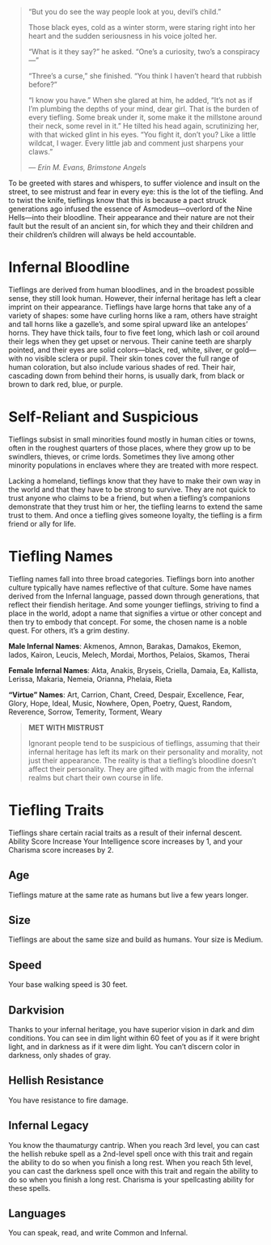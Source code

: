 > “But you do see the way people look at you, devil’s child.”
>
> Those black eyes, cold as a winter storm, were staring right into her heart and the sudden seriousness in his voice jolted her.
>
> “What is it they say?” he asked. “One’s a curiosity, two’s a conspiracy—”
>
> “Three’s a curse,” she finished. “You think I haven’t heard that rubbish before?”
>
> “I know you have.” When she glared at him, he added, “It’s not as if I’m plumbing the depths of your mind, dear girl. That is the burden of every tiefling. Some break under it, some make it the millstone around their neck, some revel in it.” He tilted his head again, scrutinizing her, with that wicked glint in his eyes. “You fight it, don’t you? Like a little wildcat, I wager. Every little jab and comment just sharpens your claws.”
>
> — _Erin M. Evans, Brimstone Angels_

To be greeted with stares and whispers, to suffer violence and insult on the street, to see mistrust and fear in every eye: this
is the lot of the tiefling. And to twist the knife, tieflings know that this is because a pact struck generations ago infused
the essence of Asmodeus—overlord of the Nine Hells—into their bloodline. Their appearance and their nature are not their fault
but the result of an ancient sin, for which they and their children and their children’s children will always be held
accountable.

# Infernal Bloodline

Tieflings are derived from human bloodlines, and in the broadest possible sense, they still look human. However, their infernal
heritage has left a clear imprint on their appearance. Tieflings have large horns that take any of a variety of shapes: some
have curling horns like a ram, others have straight and tall horns like a gazelle’s, and some spiral upward like an antelopes’
horns. They have thick tails, four to five feet long, which lash or coil around their legs when they get upset or nervous. Their
canine teeth are sharply pointed, and their eyes are solid colors—black, red, white, silver, or gold—with no visible sclera or
pupil. Their skin tones cover the full range of human coloration, but also include various shades of red. Their hair, cascading
down from behind their horns, is usually dark, from black or brown to dark red, blue, or purple.

# Self-Reliant and Suspicious

Tieflings subsist in small minorities found mostly in human cities or towns, often in the roughest quarters of those places,
where they grow up to be swindlers, thieves, or crime lords. Sometimes they live among other minority populations in enclaves
where they are treated with more respect.

Lacking a homeland, tieflings know that they have to make their own way in the world and that they have to be strong to survive.
They are not quick to trust anyone who claims to be a friend, but when a tiefling’s companions demonstrate that they trust him
or her, the tiefling learns to extend the same trust to them. And once a tiefling gives someone loyalty, the tiefling is a firm
friend or ally for life.

# Tiefling Names

Tiefling names fall into three broad categories. Tieflings born into another culture typically have names reflective of that
culture. Some have names derived from the Infernal language, passed down through generations, that reflect their fiendish
heritage. And some younger tieflings, striving to find a place in the world, adopt a name that signifies a virtue or other
concept and then try to embody that concept. For some, the chosen name is a noble quest. For others, it’s a grim destiny.

**Male Infernal Names**: Akmenos, Amnon, Barakas, Damakos, Ekemon, Iados, Kairon, Leucis, Melech, Mordai, Morthos, Pelaios,
Skamos, Therai

**Female Infernal Names**: Akta, Anakis, Bryseis, Criella, Damaia, Ea, Kallista, Lerissa, Makaria, Nemeia, Orianna, Phelaia,
Rieta

**“Virtue” Names**: Art, Carrion, Chant, Creed, Despair, Excellence, Fear, Glory, Hope, Ideal, Music, Nowhere, Open, Poetry,
Quest, Random, Reverence, Sorrow, Temerity, Torment, Weary

> **MET WITH MISTRUST**
>
> Ignorant people tend to be suspicious of tieflings, assuming that their infernal heritage has left its mark on their personality and morality, not just their appearance. The reality is that a tiefling’s bloodline doesn’t affect their personality. They are gifted with magic from the infernal realms but chart their own course in life.

# Tiefling Traits

Tieflings share certain racial traits as a result of their infernal descent. Ability Score Increase Your Intelligence score
increases by 1, and your Charisma score increases by 2.

## Age

Tieflings mature at the same rate as humans but live a few years longer.

## Size

Tieflings are about the same size and build as humans. Your size is Medium.

## Speed

Your base walking speed is 30 feet.

## Darkvision

Thanks to your infernal heritage, you have superior vision in dark and dim conditions. You can see in dim light within 60 feet
of you as if it were bright light, and in darkness as if it were dim light. You can’t discern color in darkness, only shades of
gray.

## Hellish Resistance

You have resistance to fire damage.

## Infernal Legacy

You know the thaumaturgy cantrip. When you reach 3rd level, you can cast the hellish rebuke spell as a 2nd-level spell once with
this trait and regain the ability to do so when you finish a long rest. When you reach 5th level, you can cast the darkness
spell once with this trait and regain the ability to do so when you finish a long rest. Charisma is your spellcasting ability
for these spells.

## Languages

You can speak, read, and write Common and Infernal.
